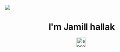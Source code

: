 </div>
<img src="https://readme-typing-svg.herokuapp.com?size=50&center=true&vCenter=true&width=800&height=100&lines=Hello+World+%F0%9F%91%8B;Hallo+Welt%F0%9F%91%8B;Hello+World%F0%9F%91%8B"></div>
<h1 align="center">I'm Jamill hallak</h1>
<p align="center">
<a href="https://www.linkedin.com/in/jamill-hallak-808680225/" target="blank"><img align="center" src="https://cdn.jsdelivr.net/npm/simple-icons@3.0.1/icons/linkedin.svg" alt="apoorvtyagi" height="30" width="30" /></a>&nbsp;
</p>
